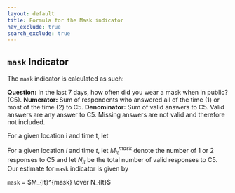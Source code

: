 ```yaml
---
layout: default
title: Formula for the Mask indicator
nav_exclude: true
search_exclude: true
---
```


## `mask` Indicator

The `mask` indicator is calculated as such: 

**Question:** In the last 7 days, how often did you wear a mask when in public? (C5).
**Numerator:** Sum of respondents who answered all of the time (1) or most of the time (2) to C5.
**Denominator:** Sum of valid answers to C5. Valid answers are any answer to C5. Missing answers are not valid and therefore not included.

For a given location i and time t, let 

For a given location *l* and time *t*, let $M_{lt}^{mask}$ denote the number of 1 or 2 responses to C5 and let $N_{lt}$ be the total number of valid responses to C5. Our estimate for `mask` indicator is given by

`mask` = $M_{lt}^{mask} \over N_{lt}$


